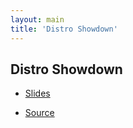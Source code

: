 ```yaml
---
layout: main
title: 'Distro Showdown'
---
```


## Distro Showdown

* [Slides](output/Showdown.html)

* [Source](https://github.com/goozbach-presentation/Distribution-Showdown)



